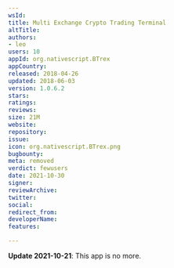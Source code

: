 ```yaml
---
wsId: 
title: Multi Exchange Crypto Trading Terminal
altTitle: 
authors:
- leo
users: 10
appId: org.nativescript.BTrex
appCountry: 
released: 2018-04-26
updated: 2018-06-03
version: 1.0.6.2
stars: 
ratings: 
reviews: 
size: 21M
website: 
repository: 
issue: 
icon: org.nativescript.BTrex.png
bugbounty: 
meta: removed
verdict: fewusers
date: 2021-10-30
signer: 
reviewArchive: 
twitter: 
social: 
redirect_from: 
developerName: 
features: 

---
```


**Update 2021-10-21**: This app is no more.
